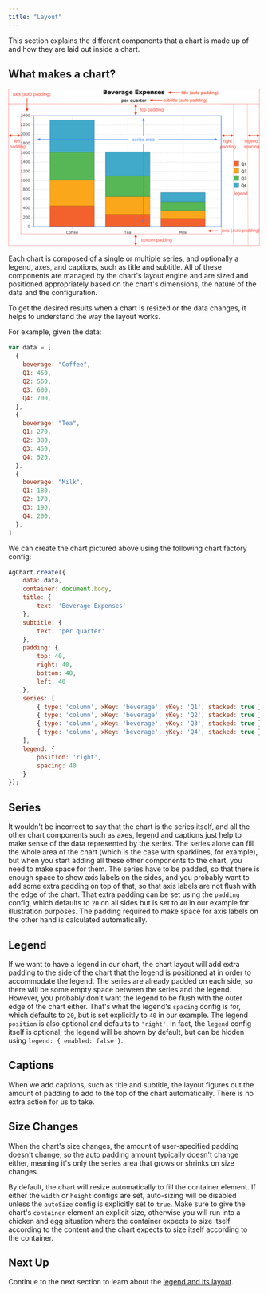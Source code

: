 ```yaml
---
title: "Layout"
---
```


This section explains the different components that a chart is made up of and how they are laid out inside a chart.

## What makes a chart?

![Chart Layout](cartesian-chart-layout.png)

Each chart is composed of a single or multiple series, and optionally a legend, axes, and captions, such as title and subtitle. All of these components are managed by the chart's layout engine and are sized and positioned appropriately based on the chart's dimensions, the nature of the data and the configuration.

To get the desired results when a chart is resized or the data changes, it helps to understand the way the layout works.

For example, given the data:

```js
var data = [
  {
    beverage: "Coffee",
    Q1: 450,
    Q2: 560,
    Q3: 600,
    Q4: 700,
  },
  {
    beverage: "Tea",
    Q1: 270,
    Q2: 380,
    Q3: 450,
    Q4: 520,
  },
  {
    beverage: "Milk",
    Q1: 180,
    Q2: 170,
    Q3: 190,
    Q4: 200,
  },
]
```

We can create the chart pictured above using the following chart factory config:

```js
AgChart.create({
    data: data,
    container: document.body,
    title: {
        text: 'Beverage Expenses'
    },
    subtitle: {
        text: 'per quarter'
    },
    padding: {
        top: 40,
        right: 40,
        bottom: 40,
        left: 40
    },
    series: [
        { type: 'column', xKey: 'beverage', yKey: 'Q1', stacked: true },
        { type: 'column', xKey: 'beverage', yKey: 'Q2', stacked: true },
        { type: 'column', xKey: 'beverage', yKey: 'Q3', stacked: true },
        { type: 'column', xKey: 'beverage', yKey: 'Q4', stacked: true },
    ],
    legend: {
        position: 'right',
        spacing: 40
    }
});
```

<chart-example title='Basic Column Chart' name='basic-column' type='generated'></chart-example>

## Series

It wouldn't be incorrect to say that the chart is the series itself, and all the other chart components such as axes, legend and captions just help to make sense of the data represented by the series. The series alone can fill the whole area of the chart (which is the case with sparklines, for example), but when you start adding all these other components to the chart, you need to make space for them. The series have to be padded, so that there is enough space to show axis labels on the sides, and you probably want to add some extra padding on top of that, so that axis labels are not flush with the edge of the chart. That extra padding can be set using the `padding` config, which defaults to `20` on all sides but is set to `40` in our example for illustration purposes. The padding required to make space for axis labels on the other hand is calculated automatically.

## Legend

If we want to have a legend in our chart, the chart layout will add extra padding to the side of the chart that the legend is positioned at in order to accommodate the legend. The series are already padded on each side, so there will be some empty space between the series and the legend. However, you probably don't want the legend to be flush with the outer edge of the chart either. That's what the legend's `spacing` config is for, which defaults to `20`, but is set explicitly to `40` in our example. The legend `position` is also optional and defaults to `'right'`. In fact, the `legend` config itself is optional; the legend will be shown by default, but can be hidden using `legend: { enabled: false }`.

## Captions

When we add captions, such as title and subtitle, the layout figures out the amount of padding to add to the top of the chart automatically. There is no extra action for us to take.

## Size Changes

When the chart's size changes, the amount of user-specified padding doesn't change, so the auto padding amount typically doesn't change either, meaning it's only the series area that grows or shrinks on size changes.

By default, the chart will resize automatically to fill the container element. If either the `width` or `height` configs are set, auto-sizing will be disabled unless the `autoSize` config is explicitly set to `true`. Make sure to give the chart's `container` element an explicit size, otherwise you will run into a chicken and egg situation where the container expects to size itself according to the content and the chart expects to size itself according to the container.

## Next Up

Continue to the next section to learn about the [legend and its layout](/charts-legend/).
